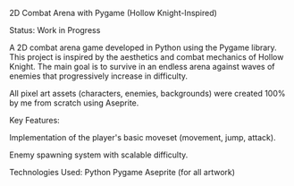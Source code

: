 2D Combat Arena with Pygame (Hollow Knight-Inspired)

Status: Work in Progress

A 2D combat arena game developed in Python using the Pygame library. This project is inspired by the aesthetics and combat mechanics of Hollow Knight.
The main goal is to survive in an endless arena against waves of enemies that progressively increase in difficulty.

All pixel art assets (characters, enemies, backgrounds) were created 100% by me from scratch using Aseprite.

Key Features:

Implementation of the player's basic moveset (movement, jump, attack).

Enemy spawning system with scalable difficulty.


Technologies Used:
Python
Pygame
Aseprite (for all artwork)
